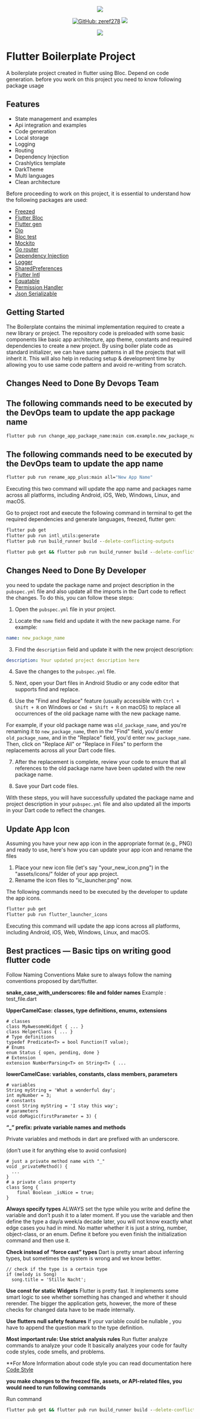 <div align="center">
<a href="https://opensource.org/licenses/MIT" target="_blank"><img src="https://img.shields.io/badge/License-MIT-yellow.svg"/></a>

<a href="https://github.com/zeref278"><img alt="GitHub: zeref278" src="https://img.shields.io/github/followers/zeref278?label=Follow&style=social" /></a>
<a href="https://github.com/zeref278/flutter_boilerplate"><img src="https://img.shields.io/github/stars/zeref278/flutter_boilerplate?style=social" /></a>

<a href="https://www.buymeacoffee.com/zeref278"><img src="https://img.buymeacoffee.com/button-api/?text=Buy me a coffee&emoji=&slug=zeref278&button_colour=5F7FFF&font_colour=ffffff&font_family=Cookie&outline_colour=000000&coffee_colour=FFDD00"></a>

</div>

# Flutter Boilerplate Project

A boilerplate project created in flutter using Bloc. Depend on code generation. before you work on this project you need to know following package usage
## Features

* State management and examples
* Api integration and examples
* Code generation
* Local storage
* Logging
* Routing
* Dependency Injection
* Crashlytics template
* DarkTheme
* Multi languages
* Clean architecture


Before proceeding to work on this project, it is essential to understand how the following packages are used:
- [Freezed](https://pub.dev/packages/freezed)
- [Flutter Bloc](https://pub.dev/packages/flutter_bloc)
- [Flutter gen](https://pub.dev/packages/flutter_gen)
- [Dio](https://pub.dev/packages/retrofit)
- [Bloc test](https://pub.dev/packages/bloc_test)
- [Mockito](https://pub.dev/packages/mockito)
- [Go router](https://pub.dev/packages/go_router)
- [Dependency Injection](https://github.com/fluttercommunity/get_it)
- [Logger](https://pub.dev/packages/logger)
- [SharedPreferences](https://pub.dev/packages/shared_preferences)
- [Flutter Intl](https://pub.dev/packages/intl)
- [Equatable](https://pub.dev/packages/equatable)
- [Permission Handler](https://pub.dev/packages/permission_handler)
- [Json Serializable](https://pub.dev/packages/json_serializable)


## Getting Started

The Boilerplate contains the minimal implementation required to create a new library or project. The repository code is preloaded with some basic components like basic app architecture, app theme, constants and required dependencies to create a new project. By using boiler plate code as standard initializer, we can have same patterns in all the projects that will inherit it. This will also help in reducing setup & development time by allowing you to use same code pattern and avoid re-writing from scratch.

## Changes Need to Done By Devops Team

## The following commands need to be executed by the DevOps team to update the app package name
```cmd
flutter pub run change_app_package_name:main com.example.new_package_name
```

## The following commands need to be executed by the DevOps team to update the app name
```cmd
flutter pub run rename_app_plus:main all="New App Name"
```

Executing this two command will update the app name and packages name across all platforms, including Android, iOS, Web, Windows, Linux, and macOS.



Go to project root and execute the following command in terminal to get the required dependencies and generate languages, freezed, flutter gen:

```cmd
flutter pub get
flutter pub run intl_utils:generate
flutter pub run build_runner build --delete-conflicting-outputs
```

```cmd
flutter pub get && flutter pub run build_runner build --delete-conflicting-outputs
```

## Changes Need to Done By Developer
you need to update the package name and project description in the `pubspec.yml` file and also update all the imports in the Dart code to reflect the changes. To do this, you can follow these steps:

1. Open the `pubspec.yml` file in your project.

2. Locate the `name` field and update it with the new package name. For example:

```yaml
name: new_package_name
```

3. Find the `description` field and update it with the new project description:

```yaml
description: Your updated project description here
```

4. Save the changes to the `pubspec.yml` file.

5. Next, open your Dart files in Android Studio or any code editor that supports find and replace.

6. Use the "Find and Replace" feature (usually accessible with `Ctrl + Shift + R` on Windows or `Cmd + Shift + R` on macOS) to replace all occurrences of the old package name with the new package name.

For example, if your old package name was `old_package_name`, and you're renaming it to `new_package_name`, then in the "Find" field, you'd enter `old_package_name`, and in the "Replace" field, you'd enter `new_package_name`. Then, click on "Replace All" or "Replace in Files" to perform the replacements across all your Dart code files.

7. After the replacement is complete, review your code to ensure that all references to the old package name have been updated with the new package name.

8. Save your Dart code files.

With these steps, you will have successfully updated the package name and project description in your `pubspec.yml` file and also updated all the imports in your Dart code to reflect the changes.


## Update App Icon
Assuming you have your new app icon in the appropriate format (e.g., PNG) and ready to use, 
here's how you can update your app icon and rename the files
1. Place your new icon file (let's say "your_new_icon.png") in the "assets/icons/" folder of your app project.
2. Rename the icon files to "ic_launcher.png" now.


The following commands need to be executed by the developer to update the app icons.

```cmd
flutter pub get
flutter pub run flutter_launcher_icons
```

Executing this command will update the app icons across all platforms, including Android, iOS, Web, Windows, Linux, and macOS.



## Best practices — Basic tips on writing good flutter code
Follow Naming Conventions
Make sure to always follow the naming conventions proposed by dart/flutter.

**snake_case_with_underscores: file and folder names**
Example : test_file.dart

**UpperCamelCase: classes, type definitions, enums, extensions**

```
# classes
class MyAwesomeWidget { ... }
class HelperClass { ... }
# Type definitions
typedef Predicate<T> = bool Function(T value);
# Enums
enum Status { open, pending, done }
# Extension
extension NumberParsing<T> on String<T> { ...
```

**lowerCamelCase: variables, constants, class members, parameters**
```
# variables
String myString = 'What a wonderful day';
int myNumber = 3;
# constants
const String myString = 'I stay this way';
# parameters
void doMagic(firstParameter = 3) {
```


**“_” prefix: private variable names and methods**

Private variables and methods in dart are prefixed with an underscore.

(don’t use it for anything else to avoid confusion)

```
# just a private method name with "_"
void _privateMethod() {
  ...
}
# a private class property
class Song {
    final Boolean _isNice = true;
}
```

**Always specify types**
ALWAYS set the type while you write and define the variable and don’t push it to a later moment.
If you use the variable and then define the type a day/a week/a decade later, you will not know exactly what edge cases you had in mind.
No matter whether it is just a string, number, object-class, or an enum. Define it before you even finish the initialization command and then use it.


**Check instead of “force cast” types**
Dart is pretty smart about inferring types, but sometimes the system is wrong and we know better.
```
// check if the type is a certain type
if (melody is Song)
  song.title = 'Stille Nacht';
```

**Use const for static Widgets**
Flutter is pretty fast. It implements some smart logic to see whether something has changed and whether it should rerender. The bigger the application gets, however, the more of these checks for changed data have to be made internally.

**Use flutters null safety features**
If your variable could be nullable , you have to append the question mark to the type definition.


**Most important rule: Use strict analysis rules**
Run flutter analyze commands to analyze your code
It basically analyzes your code for faulty code styles, code smells, and problems.


**For More Information about code style you can read documentation here
[Code Style](https://dart.dev/effective-dart/style)

**you make changes to the freezed file, assets, or API-related files, you would need to run following commands**

Run command
```cmd
flutter pub get && flutter pub run build_runner build --delete-conflicting-outputs
```